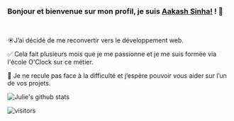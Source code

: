### Bonjour et bienvenue sur mon profil, je suis [Aakash Sinha!](https://www.linkedin.com/in/julie-anani/) ! 👋

<!--
**Julie-ANANI/Julie-ANANI** is a ✨ _special_ ✨ repository because its `README.md` (this file) appears on your GitHub profile.

Here are some ideas to get you started:

- 🔭 I’m currently working on ...
- 🌱 I’m currently learning ...
- 👯 I’m looking to collaborate on ...
- 🤔 I’m looking for help with ...
- 💬 Ask me about ...
- 📫 How to reach me: ...
- 😄 Pronouns: ...
- ⚡ Fun fact: ...
-->

<!--
<a href="https://www.linkedin.com/in/julie-anani/">
  <img align="left" width="24px" src="https://cdn.jsdelivr.net/npm/simple-icons@v3/icons/linkedin.svg"  />
</a>
-->
</br>

☀️J’ai décidé de me reconvertir vers le développement web. </br>

✅ Cela fait plusieurs mois que je me passionne et je me suis formée via l'école O'Clock sur ce métier. </br>

🚀 Je ne recule pas face à la difficulté et j’espère pouvoir vous aider sur l’un de vos projets. </br>

![Julie's github stats](https://github-readme-stats.vercel.app/api?username=Julie-ANANI&show_icons=true&hide_border=true)&nbsp;&nbsp;
<!--
![Julie's Language stats](https://github-readme-stats-eight-theta.vercel.app/api/top-langs/?username=Julie-ANANI&layout=compact&langs_count=8&hide_border=true)
<br />
-->
![visitors](https://visitor-badge.laobi.icu/badge?page_id=Julie-ANANI.Julie-ANANI)
